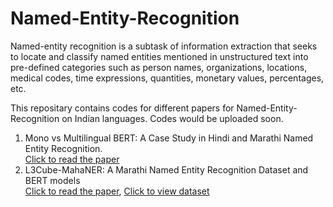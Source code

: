 # Named-Entity-Recognition

Named-entity recognition is a subtask of information extraction that seeks to locate and classify named entities mentioned in unstructured text into pre-defined categories such as person names, organizations, locations, medical codes, time expressions, quantities, monetary values, percentages, etc.

This repositary contains codes for different papers for Named-Entity-Recognition on Indian languages. Codes would be uploaded soon.

1. Mono vs Multilingual BERT: A Case Study in Hindi and Marathi Named Entity Recognition. <br />
   [Click to read the paper](https://arxiv.org/pdf/2203.12907.pdf)
2. L3Cube-MahaNER: A Marathi Named Entity Recognition Dataset and BERT models <br />
   [Click to read the paper](https://arxiv.org/pdf/2204.06029.pdf), [Click to view dataset](https://github.com/l3cube-pune/MarathiNLP/tree/main/L3Cube-MahaNER)
